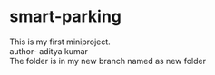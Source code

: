 # smart-parking
This is my first miniproject.
<br>
author- aditya kumar
<br>
The folder is in my new branch named as new folder
